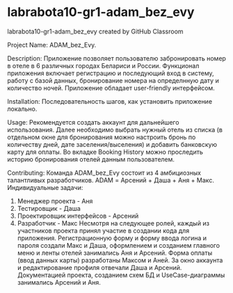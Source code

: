 # labrabota10-gr1-adam_bez_evy
labrabota10-gr1-adam_bez_evy created by GitHub Classroom

Project Name: ADAM_bez_Evy.

Description: Приложение позволяет пользователю забронировать номер в отеле в 6 различных городах Белариси и России.
Функционал приложения включает регистрацию и последующий вход в систему, работу с базой данных, бронирование номера на определнную дату и количество ночей.
Приложение обладает user-friendly интерфейсом.

Installation: Последовательность шагов, как установить приложение
локально.

Usage: Рекомендуется создать аккаунт для дальнейшего использования. Далее необходимо выбрать нужный отель из списка (в отдельном окне для бронирования можно 
настроить бронь по количеству дней, дате заселения/выселения) и добавить банковскую карту для оплаты. Во вкладке Booking History можно проследить историю 
бронирования отелей данным пользователем. 

Contributing:
Команда ADAM_bez_Evy состоит из 4 амбициозных талантливых разработчиков. ADAM = Арсений + Даша + Аня + Макс.
Индивидуальные задачи:
1. Менеджер проекта - Аня
2. Тестировщик - Даша
3. Проектировщик интерфейсов - Арсений
4. Разработчик - Макс
Несмотря на следующее ролей, каждый из участников проекта принял участие в создании кода для приложения. Регистрационную форму и форму ввода логина и пароля создали Макс и Даша, оформлением и созданием главного меню и ленты отелей занимались Аня и Арсений. Форма оплаты (ввод данных карты) разработаны Максом и Аней. За окно аккаунта и редактирование профиля отвечали Даша и Арсений. Документацией проекта, созданием схем БД и UseCase-диаграммы занимались Арсений и Аня.
